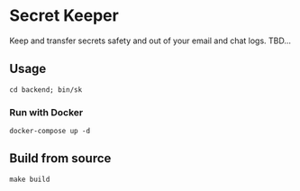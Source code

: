 # Secret Keeper
Keep and transfer secrets safety and out of your email and chat logs.
TBD...

## Usage
```shell
cd backend; bin/sk
```

### Run with Docker
```shell
docker-compose up -d
```

## Build from source

```shell
make build
```
